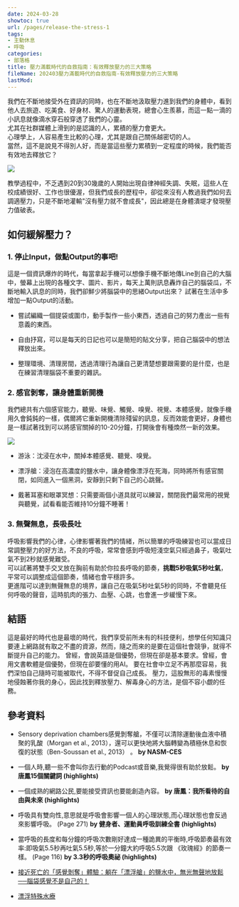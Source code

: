 ```yaml
---
date: 2024-03-28
showtoc: true
url: /pages/release-the-stress-1
tags:
- 主動休息
- 呼吸
categories:
- 部落格
title: 壓力滿載時代的自救指南：有效釋放壓力的三大策略
fileName: 202403壓力滿載時代的自救指南-有效釋放壓力的三大策略
lastMod: 
---
```



我們在不斷地接受外在資訊的同時，也在不斷地汲取壓力進到我們的身體中，看到他人去旅遊、吃美食、好身材、驚人的運動表現，總會心生羨慕，而這一點一滴的小訊息就像滴水穿石般穿透了我們的心靈。  
尤其在社群媒體上滑到的是認識的人，累積的壓力會更大。  
心理學上，人容易產生比較的心理，尤其是跟自己關係越密切的人。  
當然，這不是說見不得別人好，而是當這些壓力累積到一定程度的時候，我們能否有效地去釋放它？

![](https://cdn.jsdelivr.net/gh/xiang0805/blogimage@main/img/202403-1.jpg)  
  
教學過程中，不乏遇到20到30幾歲的人開始出現自律神經失調、失眠，這些人在校成績很好、工作也很優渥，但我們成長的歷程中，卻從來沒有人教過我們如何去調適壓力，只是不斷地灌輸"沒有壓力就不會成長"，因此總是在身體潰堤才發現壓力值破表。

## 如何緩解壓力？

### 1. 停止Input，做點Output的事吧!

這是一個資訊爆炸的時代，每當拿起手機可以想像手機不斷地傳Line到自己的大腦中，螢幕上出現的各種文字、圖片、影片，每天上萬則訊息轟炸自己的腦袋瓜，不斷地輸入訊息的同時，我們卻鮮少將腦袋中的思緒Output出來？
試著在生活中多增加一點Output的活動。

* 嘗試編織一個提袋或圍巾，動手製作一些小東西，透過自己的努力產出一些有意義的東西。

* 自由抒寫，可以是每天的日記也可以是簡短的貼文分享，把自己腦袋中的想法釋放出來。

* 整理環境、清理房間，透過清理行為讓自己更清楚想要跟需要的是什麼，也是在練習清理腦袋不重要的雜訊。

### 2. 感官剝奪，讓身體重新開機

我們總共有六個感官能力，聽覺、味覺、觸覺、嗅覺、視覺、本體感覺，就像手機用久會鈍鈍的一樣，偶爾將它重新開機清除殘留的訊息，反而效能會更好，身體也是一樣試著找到可以將感官關掉的10-20分鐘，打開後會有種煥然一新的效果。

![](https://cdn.jsdelivr.net/gh/xiang0805/blogimage@main/img/202403-2.jpg)

* 游泳：沈浸在水中，關掉本體感覺、聽覺、嗅覺。

* 漂浮艙：浸泡在高濃度的鹽水中，讓身體像漂浮在死海，同時將所有感官關閉，如同進入一個黑洞，安靜到只剩下自己的心跳聲。

* 戴著耳塞和眼罩冥想：只需要兩個小道具就可以練習，關閉我們最常用的視覺與聽覺，試看看能否維持10分鐘不睡著！

### 3. 無聲無息，長吸長吐

呼吸影響我們的心律，心律影響著我們的情緒，所以簡單的呼吸練習也可以當成日常調整壓力的好方法，不良的呼吸，常常會感到呼吸短淺空氣只經過鼻子，吸氣吐氣不到2秒就感覺難受。  
可以試著將雙手交叉放在胸前有助於你拉長呼吸的節奏，**挑戰5秒吸氣5秒吐氣**，平常可以調整成這個節奏，情緒也會平穩許多。  
更進階可以達到無聲無息的境界，讓自己在吸氣5秒吐氣5秒的同時，不會聽見任何呼吸的聲音，這時肌肉的張力、血壓、心跳，也會進一步緩慢下來。

## 結語

這是最好的時代也是最壞的時代，我們享受前所未有的科技便利，想學任何知識只要連上網路就有取之不盡的資源，然而，隨之而來的是要在這個社會競爭，就得不斷提升自己的能力。
曾經，會說英語是個優勢，但現在卻是基本要求。曾經，會用文書軟體是個優勢，但現在卻要懂的用AI。
要在社會中立足不再那麼容易，我們深怕自己隨時可能被取代，不得不督促自己成長。
壓力，這股無形的毒素慢慢地侵蝕著你我的身心，因此找到釋放壓力、解毒身心的方法，是個不容小覷的任務。

## 參考資料

* Sensory deprivation chambers感覺剝奪艙，不僅可以清除運動後血液中積聚的乳酸（Morgan et al., 2013），還可以更快地將大腦轉變為積極休息和恢復的狀態（Ben-Soussan et al., 2013） 。
 **by NASM-CES**

* 一個人時,聽一些不會叫你去行動的Podcast或音樂,我覺得很有助於放鬆。 
 **by 唐鳳15個關鍵詞 (highlights)**

* 一個成熟的網路公民,要能接受資訊也要能創造內容。
 **by 唐鳳：我所看待的自由與未來 (highlights)**

* 呼吸具有雙向性,意思就是呼吸會影響一個人的心理狀態,而心理狀態也會反過來影響呼吸。 (Page 271)
 **by 健身者、運動員呼吸訓練全書 (highlights)**

* 當呼吸的長度和每分鐘的呼吸次數剛好達成一種詭異的平衡時,呼吸節奏最有效率:即吸氣5.5秒再吐氣5.5秒,等於一分鐘大約呼吸5.5次跟 《玫瑰經》的節奏一樣。 (Page 116)
 **by 3.3秒的呼吸奧祕 (highlights)**

* [接近死亡的「感覺剝奪」體驗：躺在「漂浮艙」的鹽水中，無光無聲地放鬆──腦袋感覺不是自己的！](https://crossing.cw.com.tw/article/14358)

* [漂浮特殊水療](https://orocor.co/products/52/floating)


